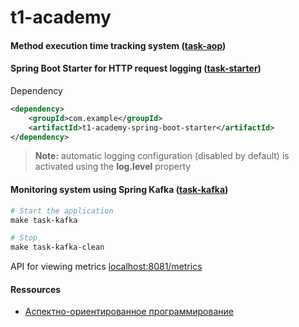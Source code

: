 # t1-academy

#### Method execution time tracking system ([task-aop](https://github.com/4-o-4/t1-academy/tree/main/task-aop))

#### Spring Boot Starter for HTTP request logging ([task-starter](https://github.com/4-o-4/t1-academy/tree/main/task-starter))
Dependency
```xml
<dependency>
    <groupId>com.example</groupId>
    <artifactId>t1-academy-spring-boot-starter</artifactId>
</dependency>
```
> **Note:** automatic logging configuration (disabled by default) is activated using the **log.level** property

#### Monitoring system using Spring Kafka ([task-kafka](https://github.com/4-o-4/t1-academy/tree/main/task-kafka))
```makefile
# Start the application
make task-kafka

# Stop
make task-kafka-clean
```
API for viewing metrics [localhost:8081/metrics](http://localhost:8081/metrics)

#### Ressources
- [Аспектно-ориентированное программирование](http://www.k-press.ru/CS/2003/4/AOP2/AOP.asp)

